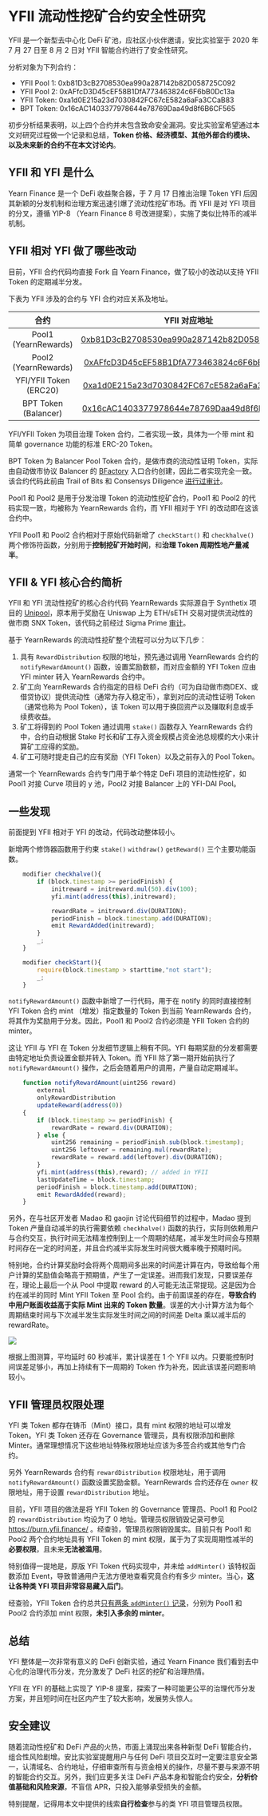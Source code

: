 # YFII 流动性挖矿合约安全性研究

YFII 是一个新型去中心化 DeFi 矿池，应社区小伙伴邀请，安比实验室于 2020 年 7 月 27 日至 8 月 2 日对 YFII 智能合约进行了安全性研究。

分析对象为下列合约：

- YFII Pool 1: 0xb81D3cB2708530ea990a287142b82D058725C092
- YFII Pool 2: 0xAFfcD3D45cEF58B1DfA773463824c6F6bB0Dc13a
- YFII Token: 0xa1d0E215a23d7030842FC67cE582a6aFa3CCaB83
- BPT Token: 0x16cAC1403377978644e78769Daa49d8f6B6CF565

初步分析结果表明，以上四个合约并未包含致命安全漏洞。安比实验室希望通过本文对研究过程做一个记录和总结，**Token 价格、经济模型、其他外部合约模块、以及未来新的合约不在本文讨论内**。

## YFII 和 YFI 是什么

Yearn Finance 是一个 DeFi 收益聚合器，于 7 月 17 日推出治理 Token YFI 后因其新颖的分发机制和治理方案迅速引爆了流动性挖矿市场。而 YFII 是对 YFI 项目的分叉，遵循 YIP-8 （Yearn Finance 8 号改进提案），实施了类似比特币的减半机制。

## YFII 相对 YFI 做了哪些改动

目前，YFII 合约代码均直接 Fork 自 Yearn Finance，做了较小的改动以支持 YFII Token 的定期减半分发。

下表为 YFII 涉及的合约与 YFI 合约对应关系及地址。

|      合约      |                        YFII 对应地址                         |                YFI 对应地址                |
| :------------: | :----------------------------------------------------------: | :----------------------------------------: |
|     Pool1 (YearnRewards)      | [0xb81D3cB2708530ea990a287142b82D058725C092](https://etherscan.io/address/0xb81D3cB2708530ea990a287142b82D058725C092#code) | [0x0001FB050Fe7312791bF6475b96569D83F695C9f](https://etherscan.io/address/0x0001FB050Fe7312791bF6475b96569D83F695C9f#code) |
|     Pool2 (YearnRewards)     |          [0xAFfcD3D45cEF58B1DfA773463824c6F6bB0Dc13a](https://etherscan.io/address/0xAFfcD3D45cEF58B1DfA773463824c6F6bB0Dc13a#code)          | [0x033E52f513F9B98e129381c6708F9faA2DEE5db5](https://etherscan.io/address/0x033E52f513F9B98e129381c6708F9faA2DEE5db5#code) |
| YFI/YFII Token (ERC20) |          [0xa1d0E215a23d7030842FC67cE582a6aFa3CCaB83](https://etherscan.io/address/0xa1d0E215a23d7030842FC67cE582a6aFa3CCaB83#code)          | [0x0bc529c00C6401aEF6D220BE8C6Ea1667F6Ad93e](https://etherscan.io/address/0x0bc529c00C6401aEF6D220BE8C6Ea1667F6Ad93e#code) |
|   BPT Token (Balancer)   |          [0x16cAC1403377978644e78769Daa49d8f6B6CF565](https://etherscan.io/address/0x16cAC1403377978644e78769Daa49d8f6B6CF565#code)          | [0x95c4b6c7cff608c0ca048df8b81a484aa377172b](https://etherscan.io/address/0x95c4b6c7cff608c0ca048df8b81a484aa377172b#code) |

YFI/YFII Token 为项目治理 Token 合约，二者实现一致，具体为一个带 mint 和简单 governance 功能的标准 ERC-20 Token。

BPT Token 为 Balancer Pool Token 合约，是做市商的流动性证明 Token，实际由自动做市协议 Balancer 的 [BFactory](https://etherscan.io/address/0x9424b1412450d0f8fc2255faf6046b98213b76bd#code) 入口合约创建，因此二者实现完全一致。该合约代码此前由 Trail of Bits 和 Consensys Diligence [进行过审计](https://docs.balancer.finance/protocol/security/audits)。

Pool1 和 Pool2 是用于分发治理 Token 的流动性挖矿合约，Pool1 和 Pool2 的代码实现一致，均被称为 YearnRewards 合约，而 YFII 相对于 YFI 的改动即在这该合约中。

YFII Pool1 和 Pool2 合约相对于原始代码新增了 `checkStart()` 和 `checkhalve()` 两个修饰符函数，分别用于**控制挖矿开始时间**，和**治理 Token 周期性地产量减半**。

## YFII & YFI 核心合约简析

YFII 和 YFI 流动性挖矿的核心合约代码 YearnRewards 实际源自于 Synthetix 项目的 [Unipool](https://github.com/Synthetixio/Unipool/blob/master/contracts/Unipool.sol)，原本用于奖励在 Uniswap 上为 ETH/sETH 交易对提供流动性的做市商 SNX Token，该代码之前经过 Sigma Prime [审计](https://github.com/sigp/public-audits/blob/master/synthetix/unipool/review.pdf)。

基于 YearnRewards 的流动性挖矿整个流程可以分为以下几步：

1. 具有 `RewardDistribution` 权限的地址，预先通过调用 YearnRewards 合约的`notifyRewardAmount()` 函数，设置奖励数额，而对应金额的 YFI Token 应由 YFI minter 转入 YearnRewards 合约中。
2. 矿工向 YearnRewards 合约指定的目标 DeFi 合约（可为自动做市商DEX、或借贷协议）提供流动性（通常为存入稳定币），拿到对应的流动性证明 Token（通常也称为 Pool Token），该 Token 可以用于换回资产以及赚取利息或手续费收益。
3. 矿工将得到的 Pool Token 通过调用 `stake()` 函数存入 YearnRewards 合约中，合约自动根据 Stake 时长和矿工存入资金规模占资金池总规模的大小来计算矿工应得的奖励。
4. 矿工可随时提走自己的应有奖励（YFI Token）以及之前存入的 Pool Token。

通常一个 YearnRewards 合约专门用于单个特定 DeFi 项目的流动性挖矿，如 Pool1 对接 Curve 项目的 y 池，Pool2 对接 Balancer 上的 YFI-DAI Pool。

## 一些发现

前面提到 YFII 相对于 YFI 的改动，代码改动整体较小。

新增两个修饰器函数用于约束 `stake()` `withdraw()` `getReward()` 三个主要功能函数。

```js
    modifier checkhalve(){
        if (block.timestamp >= periodFinish) {
            initreward = initreward.mul(50).div(100); 
            yfi.mint(address(this),initreward);

            rewardRate = initreward.div(DURATION);
            periodFinish = block.timestamp.add(DURATION);
            emit RewardAdded(initreward);
        }
        _;
    }

    modifier checkStart(){
        require(block.timestamp > starttime,"not start");
        _;
    }
```

`notifyRewardAmount()` 函数中新增了一行代码，用于在 notify 的同时直接控制 YFI Token 合约 mint （增发）指定数量的 Token 到当前 YearnRewards 合约，将其作为奖励用于分发。因此，Pool1 和 Pool2 合约必须是 YFII Token 合约的 minter。

这让 YFII 与 YFI 在 Token 分发细节逻辑上稍有不同。YFI 每期奖励的分发都需要由特定地址负责设置金额并转入 Token。而 YFII 除了第一期开始前执行了 `notifyRewardAmount()` 操作，之后会随着用户的调用，产量自动定期减半。

```js
    function notifyRewardAmount(uint256 reward)
        external
        onlyRewardDistribution
        updateReward(address(0))
    {
        if (block.timestamp >= periodFinish) {
            rewardRate = reward.div(DURATION);
        } else {
            uint256 remaining = periodFinish.sub(block.timestamp);
            uint256 leftover = remaining.mul(rewardRate);
            rewardRate = reward.add(leftover).div(DURATION);
        }
        yfi.mint(address(this),reward); // added in YFII
        lastUpdateTime = block.timestamp;
        periodFinish = block.timestamp.add(DURATION);
        emit RewardAdded(reward);
    }
```

另外，在与社区开发者 Madao 和 gaojin 讨论代码细节的过程中，Madao 提到 Token 产量自动减半的执行需要依赖 `checkhalve()` 函数的执行，实际则依赖用户与合约交互，执行时间无法精准控制到上一个周期的结尾，减半发生时间会与预期时间存在一定的时间差，并且合约减半实际发生时间很大概率晚于预期时间。

特别地，合约计算奖励时会将两个周期间多出来的时间差计算在内，导致给每个用户计算的奖励值会略高于预期值，产生了一定误差。进而我们发现，只要误差存在，理论上最后一个从 Pool 中提取 reward 的人可能无法正常提现。这是因为合约在减半的同时 Mint YFII Token 至 Pool 合约。由于前面误差的存在，**导致合约中用户账面收益高于实际 Mint 出来的 Token 数量**。误差的大小计算方法为每个周期结束时间与下次减半发生实际发生时间之间的时间差 Delta 乘以减半后的 rewardRate。

![](https://i.imgur.com/JGULj1o.png)

根据上图测算，平均延时 60 秒减半，累计误差在 1 个 YFII 以内。只要能控制时间误差足够小，再加上持续有下一周期的 Token 作为补充，因此该误差问题影响较小。

## YFII 管理员权限处理

YFI 类 Token 都存在铸币（Mint）接口，具有 mint 权限的地址可以增发 Token。YFI 类 Token 还存在 Governance 管理员，具有权限添加和删除 Minter。通常理想情况下这些地址特殊权限地址应该为多签合约或其他专门合约。

另外 YearnRewards 合约有 `rewardDistribution` 权限地址，用于调用 `notifyRewardAmount()` 函数设置奖励金额。YearnRewards 合约还存在 `owner` 权限地址，用于设置 `rewardDistribution` 地址。

目前，YFII 项目的做法是将 YFII Token 的 Governance 管理员、Pool1 和 Pool2 的 `rewardDistribution` 均设为了 0 地址。管理员权限销毁记录可参见 https://burn.yfii.finance/ 。经查验，管理员权限销毁属实。目前只有 Pool1 和 Pool2 两个合约地址具有 YFII Token 的 mint 权限，属于为了实现周期性减半的**必要权限**，且未来**无法被滥用**。

特别值得一提地是，原版 YFI Token 代码实现中，并未给 `addMinter()` 该特权函数添加 Event，导致普通用户无法方便地查看究竟合约有多少 minter。当心，**这让各种类 YFI 项目非常容易藏入后门**。

经查验，YFII Token 合约总共[只有两条 `addMinter()` 记录](https://api.blockchair.com/ethereum/transactions?q=input_hex(^983b2d56),recipient(0xa1d0E215a23d7030842FC67cE582a6aFa3CCaB83))，分别为 Pool1 和 Pool2 合约添加 mint 权限，**未引入多余的 minter**。

## 总结

YFI 整体是一次非常有意义的 DeFi 创新实验，通过 Yearn Finance 我们看到去中心化的治理代币分发，充分激发了 DeFi 社区的挖矿和治理热情。

YFII 在 YFI 的基础上实现了 YIP-8 提案，探索了一种可能更公平的治理代币分发方案，并且短时间在社区内产生了较大影响，发展势头惊人。

## 安全建议

随着流动性挖矿和 DeFi 产品的火热，市面上涌现出来各种新型 DeFi 智能合约，组合性风险剧增。安比实验室提醒用户与任何 DeFi 项目交互时一定要注意安全第一，认清域名、合约地址，仔细审查所有与资金相关的操作，尽量不要与来源不明的智能合约交互。另外，我们应更多关注 DeFi 产品本身和智能合约安全，**分析价值基础和风险来源**，不盲信 APR，只投入能够承受损失的金额。

特别提醒，记得用本文中提供的线索**自行检查**参与的类 YFI 项目管理员权限。
